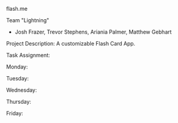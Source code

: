 flash.me

Team "Lightning"
- Josh Frazer, Trevor Stephens, Ariania Palmer, Matthew Gebhart

Project Description:
A customizable Flash Card App.



Task Assignment:

Monday:

Tuesday:

Wednesday:

Thursday:

Friday:
